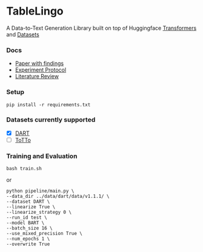 # TableLingo

A Data-to-Text Generation Library built on top of Huggingface [Transformers](https://huggingface.co/docs/transformers) and [Datasets](https://huggingface.co/docs/datasets)

### Docs
- [Paper with findings](docs/final_paper.pdf)
- [Experiment Protocol](docs/experiment_protocol.pdf)
- [Literature Review](docs/literature_review.pdf)

### Setup
```
pip install -r requirements.txt
```

### Datasets currently supported

- [x] [DART](https://github.com/Yale-LILY/dart)
- [ ] [ToTTo](https://github.com/google-research-datasets/ToTTo)

### Training and Evaluation
```
bash train.sh
```
or
```
python pipeline/main.py \
--data_dir ../data/dart/data/v1.1.1/ \
--dataset DART \
--linearize True \
--linearize_strategy 0 \
--run_id test \
--model BART \
--batch_size 16 \
--use_mixed_precision True \
--num_epochs 1 \
--overwrite True
```
